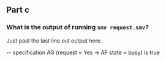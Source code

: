 ## Part c

### What is the output of running `smv request.smv`?

Just past the last line out output here.

-- specification AG (request = Yes -> AF state = busy)  is true